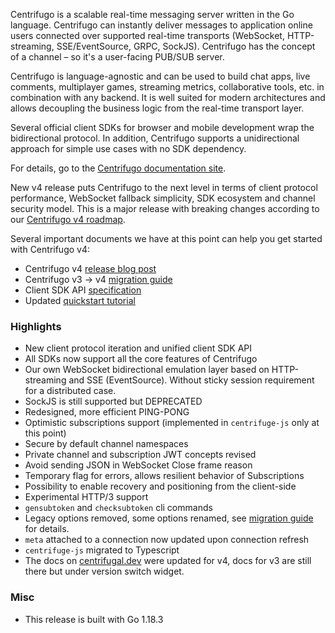 Centrifugo is a scalable real-time messaging server written in the Go language. Centrifugo can instantly deliver messages to application online users connected over supported real-time transports (WebSocket, HTTP-streaming, SSE/EventSource, GRPC, SockJS). Centrifugo has the concept of a channel – so it's a user-facing PUB/SUB server.

Centrifugo is language-agnostic and can be used to build chat apps, live comments, multiplayer games, streaming metrics, collaborative tools, etc. in combination with any backend. It is well suited for modern architectures and allows decoupling the business logic from the real-time transport layer.

Several official client SDKs for browser and mobile development wrap the bidirectional protocol. In addition, Centrifugo supports a unidirectional approach for simple use cases with no SDK dependency.

For details, go to the [Centrifugo documentation site](https://centrifugal.dev).

New v4 release puts Centrifugo to the next level in terms of client protocol performance, WebSocket fallback simplicity, SDK ecosystem and channel security model. This is a major release with breaking changes according to our [Centrifugo v4 roadmap](https://github.com/centrifugal/centrifugo/issues/500).

Several important documents we have at this point can help you get started with Centrifugo v4:

* Centrifugo v4 [release blog post](https://centrifugal.dev/blog/2022/07/10/centrifugo-v4-released)
* Centrifugo v3 -> v4 [migration guide](https://centrifugal.dev/docs/getting-started/migration_v4)
* Client SDK API [specification](https://centrifugal.dev/docs/transports/client_api)
* Updated [quickstart tutorial](https://centrifugal.dev/docs/getting-started/quickstart)

### Highlights

* New client protocol iteration and unified client SDK API
* All SDKs now support all the core features of Centrifugo
* Our own WebSocket bidirectional emulation layer based on HTTP-streaming and SSE (EventSource). Without sticky session requirement for a distributed case.
* SockJS is still supported but DEPRECATED
* Redesigned, more efficient PING-PONG
* Optimistic subscriptions support (implemented in `centrifuge-js` only at this point)
* Secure by default channel namespaces
* Private channel and subscription JWT concepts revised
* Avoid sending JSON in WebSocket Close frame reason
* Temporary flag for errors, allows resilient behavior of Subscriptions
* Possibility to enable recovery and positioning from the client-side
* Experimental HTTP/3 support
* `gensubtoken` and `checksubtoken` cli commands
* Legacy options removed, some options renamed, see [migration guide](https://centrifugal.dev/docs/getting-started/migration_v4) for details.
* `meta` attached to a connection now updated upon connection refresh
* `centrifuge-js` migrated to Typescript
* The docs on [centrifugal.dev](https://centrifugal.dev/) were updated for v4, docs for v3 are still there but under version switch widget.

### Misc

* This release is built with Go 1.18.3
